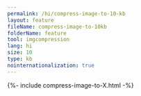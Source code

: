 ```yaml
---
permalink: /hi/compress-image-to-10-kb
layout: feature
fileName: compress-image-to-10kb
folderName: feature
tool: imgcompression
lang: hi
size: 10
type: kb
nointernationalization: true
---
```

{%- include compress-image-to-X.html -%}       

